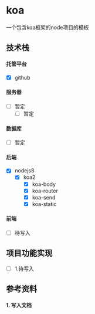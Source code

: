 # koa

一个包含koa框架的node项目的模板

## 技术栈

#### 托管平台

- [x] github

#### 服务器

- [ ] 暂定
    - [ ] 暂定

#### 数据库

- [ ] 暂定

#### 后端

- [x] nodejs8
    - [x] koa2
        - [x] koa-body
        - [x] koa-router
        - [x] koa-send
        - [x] koa-static

#### 前端

- [ ] 待写入

## 项目功能实现

- [ ] 1.待写入

## 参考资料

#### 1. 写入文档

```

```